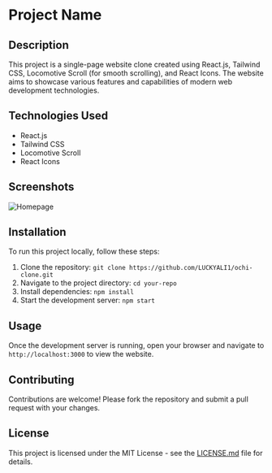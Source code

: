 # Project Name

## Description

This project is a single-page website clone created using React.js, Tailwind CSS, Locomotive Scroll (for smooth scrolling), and React Icons. The website aims to showcase various features and capabilities of modern web development technologies.

## Technologies Used

- React.js
- Tailwind CSS
- Locomotive Scroll
- React Icons

## Screenshots

![Homepage](screenshots/homepage.png)

## Installation

To run this project locally, follow these steps:

1. Clone the repository: `git clone https://github.com/LUCKYALI1/ochi-clone.git`
2. Navigate to the project directory: `cd your-repo`
3. Install dependencies: `npm install`
4. Start the development server: `npm start`

## Usage

Once the development server is running, open your browser and navigate to `http://localhost:3000` to view the website.

## Contributing

Contributions are welcome! Please fork the repository and submit a pull request with your changes.

## License

This project is licensed under the MIT License - see the [LICENSE.md](LICENSE.md) file for details.
